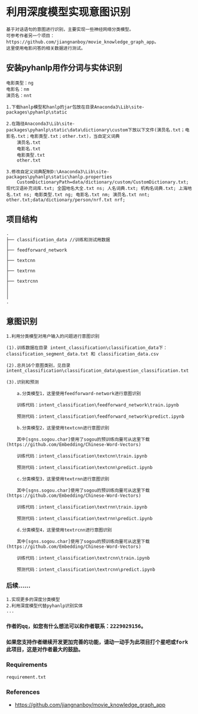 # 利用深度模型实现意图识别
    基于对话语句的意图进行识别，主要实现一些神经网络分类模型。
    可参考作者另一个项目：https://github.com/jiangnanboy/movie_knowledge_graph_app。
    这里使用电影问答的相关数据进行测试。
  
## 安装pyhanlp用作分词与实体识别
    电影类型：ng
    电影名：nm
    演员名：nnt
    
    1.下载hanlp模型和hanlp的jar包放在目录Anaconda3\Lib\site-packages\pyhanlp\static
    
    2.在路径Anaconda3\Lib\site-packages\pyhanlp\static\data\dictionary\custom下放以下文件(演员名.txt；电影名.txt；电影类型.txt；other.txt)，当自定义词典
        演员名.txt
        电影名.txt
        电影类型.txt
        other.txt
        
    3.修改自定义词典配制D:\Anaconda3\Lib\site-packages\pyhanlp\static\hanlp.properties
        CustomDictionaryPath=data/dictionary/custom/CustomDictionary.txt; 现代汉语补充词库.txt; 全国地名大全.txt ns; 人名词典.txt; 机构名词典.txt; 上海地名.txt ns; 电影类型.txt ng; 电影名.txt nm; 演员名.txt nnt; other.txt;data/dictionary/person/nrf.txt nrf;

## 项目结构
```
.
├── classification_data //训练和测试用数据
│   
├── feedforward_network
│   
├── textcnn
│       
├── textrnn
│   
├── textrcnn
│   
│  
│ 
.
```

## 意图识别

    1.利用分类模型对用户输入的问题进行意图识别
    
    (1).训练数据在目录 intent_classification\classification_data下：classification_segment_data.txt 和 classification_data.csv
    
    (2).总共16个意图类别，见目录 intent_classification\classification_data\question_classification.txt
    
    (3).识别和预测
    
        a.分类模型1，这里使用feedforward-network进行意图识别
    
        训练代码：intent_classification\feedforward_network\train.ipynb
        
        预测代码：intent_classification\feedforward_network\predict.ipynb
        
        b.分类模型2，这里使用textcnn进行意图识别
    
        其中[sgns.sogou.char]使用了sogou的预训练向量可从这里下载(https://github.com/Embedding/Chinese-Word-Vectors)
        
        训练代码：intent_classification\textcnn\train.ipynb
        
        预测代码：intent_classification\textcnn\predict.ipynb
        
        c.分类模型3，这里使用textrnn进行意图识别
    
        其中[sgns.sogou.char]使用了sogou的预训练向量可从这里下载(https://github.com/Embedding/Chinese-Word-Vectors)
        
        训练代码：intent_classification\textrnn\train.ipynb
        
        预测代码：intent_classification\textrnn\predict.ipynb
        
        d.分类模型4，这里使用textrcnn进行意图识别
    
        其中[sgns.sogou.char]使用了sogou的预训练向量可从这里下载(https://github.com/Embedding/Chinese-Word-Vectors)
        
        训练代码：intent_classification\textrcnn\train.ipynb
        
        预测代码：intent_classification\textrcnn\predict.ipynb

### 后续......
    1.实现更多的深度分类模型
    2.利用深度模型代替pyhanlp识别实体
    ...
  
### `作者的qq，如您有什么想法可以和作者联系：2229029156。`

### `如果您支持作者继续开发更加完善的功能，请动一动手为此项目打个星吧或fork此项目，这是对作者最大的鼓励。` 

### Requirements
    requirement.txt

### References
* https://github.com/jiangnanboy/movie_knowledge_graph_app
    